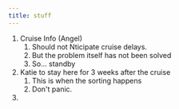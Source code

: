 ```yaml
---
title: stuff
---
```





1.  Cruise Info (Angel)
    1.  Should not Nticipate cruise delays.
    2.  But the problem itself has not been solved
    3.  So... standby
2.  Katie to stay here for 3 weeks after the cruise
    1.  This is when the sorting happens
    2.  Don't panic.
3.  















#